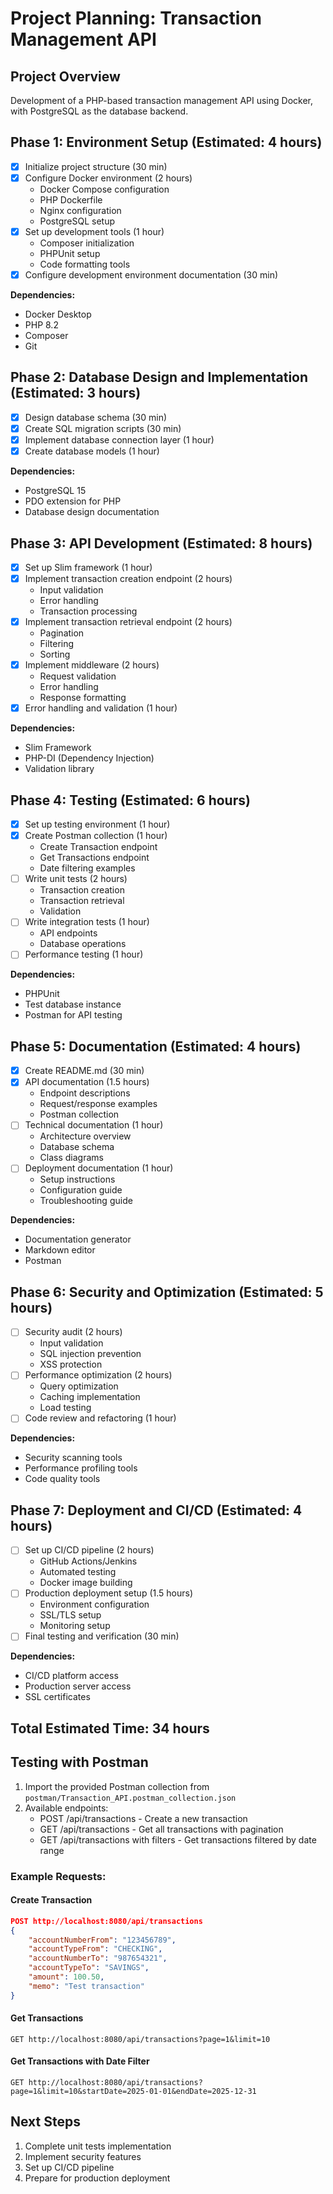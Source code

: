 # Project Planning: Transaction Management API

## Project Overview
Development of a PHP-based transaction management API using Docker, with PostgreSQL as the database backend.

## Phase 1: Environment Setup (Estimated: 4 hours)
- [x] Initialize project structure (30 min)
- [x] Configure Docker environment (2 hours)
  - Docker Compose configuration
  - PHP Dockerfile
  - Nginx configuration
  - PostgreSQL setup
- [x] Set up development tools (1 hour)
  - Composer initialization
  - PHPUnit setup
  - Code formatting tools
- [x] Configure development environment documentation (30 min)

**Dependencies:**
- Docker Desktop
- PHP 8.2
- Composer
- Git

## Phase 2: Database Design and Implementation (Estimated: 3 hours)
- [x] Design database schema (30 min)
- [x] Create SQL migration scripts (30 min)
- [x] Implement database connection layer (1 hour)
- [x] Create database models (1 hour)

**Dependencies:**
- PostgreSQL 15
- PDO extension for PHP
- Database design documentation

## Phase 3: API Development (Estimated: 8 hours)
- [x] Set up Slim framework (1 hour)
- [x] Implement transaction creation endpoint (2 hours)
  - Input validation
  - Error handling
  - Transaction processing
- [x] Implement transaction retrieval endpoint (2 hours)
  - Pagination
  - Filtering
  - Sorting
- [x] Implement middleware (2 hours)
  - Request validation
  - Error handling
  - Response formatting
- [x] Error handling and validation (1 hour)

**Dependencies:**
- Slim Framework
- PHP-DI (Dependency Injection)
- Validation library

## Phase 4: Testing (Estimated: 6 hours)
- [x] Set up testing environment (1 hour)
- [x] Create Postman collection (1 hour)
  - Create Transaction endpoint
  - Get Transactions endpoint
  - Date filtering examples
- [ ] Write unit tests (2 hours)
  - Transaction creation
  - Transaction retrieval
  - Validation
- [ ] Write integration tests (1 hour)
  - API endpoints
  - Database operations
- [ ] Performance testing (1 hour)

**Dependencies:**
- PHPUnit
- Test database instance
- Postman for API testing

## Phase 5: Documentation (Estimated: 4 hours)
- [x] Create README.md (30 min)
- [x] API documentation (1.5 hours)
  - Endpoint descriptions
  - Request/response examples
  - Postman collection
- [ ] Technical documentation (1 hour)
  - Architecture overview
  - Database schema
  - Class diagrams
- [ ] Deployment documentation (1 hour)
  - Setup instructions
  - Configuration guide
  - Troubleshooting guide

**Dependencies:**
- Documentation generator
- Markdown editor
- Postman

## Phase 6: Security and Optimization (Estimated: 5 hours)
- [ ] Security audit (2 hours)
  - Input validation
  - SQL injection prevention
  - XSS protection
- [ ] Performance optimization (2 hours)
  - Query optimization
  - Caching implementation
  - Load testing
- [ ] Code review and refactoring (1 hour)

**Dependencies:**
- Security scanning tools
- Performance profiling tools
- Code quality tools

## Phase 7: Deployment and CI/CD (Estimated: 4 hours)
- [ ] Set up CI/CD pipeline (2 hours)
  - GitHub Actions/Jenkins
  - Automated testing
  - Docker image building
- [ ] Production deployment setup (1.5 hours)
  - Environment configuration
  - SSL/TLS setup
  - Monitoring setup
- [ ] Final testing and verification (30 min)

**Dependencies:**
- CI/CD platform access
- Production server access
- SSL certificates

## Total Estimated Time: 34 hours

## Testing with Postman
1. Import the provided Postman collection from `postman/Transaction_API.postman_collection.json`
2. Available endpoints:
   - POST /api/transactions - Create a new transaction
   - GET /api/transactions - Get all transactions with pagination
   - GET /api/transactions with filters - Get transactions filtered by date range

### Example Requests:

#### Create Transaction
```json
POST http://localhost:8080/api/transactions
{
    "accountNumberFrom": "123456789",
    "accountTypeFrom": "CHECKING",
    "accountNumberTo": "987654321",
    "accountTypeTo": "SAVINGS",
    "amount": 100.50,
    "memo": "Test transaction"
}
```

#### Get Transactions
```
GET http://localhost:8080/api/transactions?page=1&limit=10
```

#### Get Transactions with Date Filter
```
GET http://localhost:8080/api/transactions?page=1&limit=10&startDate=2025-01-01&endDate=2025-12-31
```

## Next Steps
1. Complete unit tests implementation
2. Implement security features
3. Set up CI/CD pipeline
4. Prepare for production deployment
